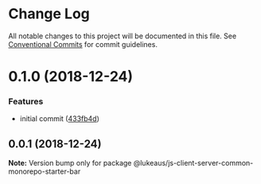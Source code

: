 # Change Log

All notable changes to this project will be documented in this file.
See [Conventional Commits](https://conventionalcommits.org) for commit guidelines.

# 0.1.0 (2018-12-24)


### Features

* initial commit ([433fb4d](https://github.com/lukeaus/js-client-server-common-monorepo-starter/commit/433fb4d))





## 0.0.1 (2018-12-24)

**Note:** Version bump only for package @lukeaus/js-client-server-common-monorepo-starter-bar
